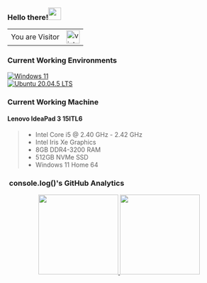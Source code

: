 ### Hello there!<img src="https://github.com/iamshubhamg/iamshubhamg/blob/master/Assests/Hi.gif" height="28px" width="29px">

<table>
  <tr>
    <td>You are Visitor</td>
    <td><img src="https://profile-counter.glitch.me/ritukanta/count.svg" alt="vistor count" height="30" /></td>
  </tr>
</table>

### Current Working Environments

[![Windows 11](https://img.shields.io/badge/Windows%2011-00adef?style=flat-square&logo=windows&logoColor=ffffff)](https://www.microsoft.com/en-in/software-download/windows11)<br>
[![Ubuntu 20.04.5 LTS](https://img.shields.io/badge/Ubuntu%2020.04-dd4814?style=flat-square&logo=ubuntu&logoColor=ffffff)](https://releases.ubuntu.com/focal/)

### Current Working Machine

#### Lenovo IdeaPad 3 15ITL6

> - Intel Core i5 @ 2.40 GHz - 2.42 GHz
> - Intel Iris Xe Graphics
> - 8GB DDR4-3200 RAM
> - 512GB NVMe SSD
> - Windows 11 Home 64

### &nbsp;console.log()'s GitHub Analytics

<p align="center">
<a href="https://github.com/ritukanta">
<img height="180em" src="https://github-readme-stats-eight-theta.vercel.app/api?username=ritukanta&show_icons=true&theme=nightowl&include_all_commits=true&count_private=true"/>
<img height="180em" src="https://github-readme-stats-eight-theta.vercel.app/api/top-langs/?username=ritukanta&layout=compact&langs_count=8&theme=nightowl"/>
</a>
</p>
<br/>
